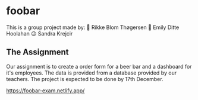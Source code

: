 # foobar
This is a group project made by: 
🥰 Rikke Blom Thøgersen
🤩 Emily Ditte Hoolahan
😉 Sandra Krejcir

## The Assignment
Our assignment is to create a order form for a beer bar and a dashboard for it's employees. 
The data is provided from a database provided by our teachers. 
The project is expected to be done by 17th December. 

https://foobar-exam.netlify.app/
